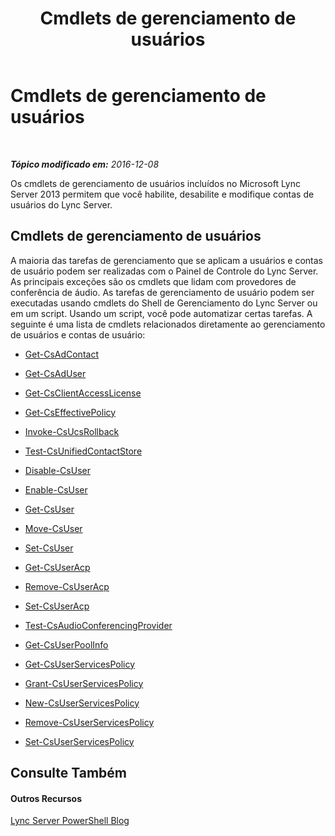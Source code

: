 ﻿---
title: Cmdlets de gerenciamento de usuários
TOCTitle: Cmdlets de gerenciamento de usuários
ms:assetid: 85312f3f-28e8-421c-b94c-e6ead1f5f755
ms:mtpsurl: https://technet.microsoft.com/pt-br/library/Gg398677(v=OCS.15)
ms:contentKeyID: 49307328
ms.date: 12/10/2016
mtps_version: v=OCS.15
ms.translationtype: HT
---

# Cmdlets de gerenciamento de usuários

 

_**Tópico modificado em:** 2016-12-08_

Os cmdlets de gerenciamento de usuários incluídos no Microsoft Lync Server 2013 permitem que você habilite, desabilite e modifique contas de usuários do Lync Server.

## Cmdlets de gerenciamento de usuários

A maioria das tarefas de gerenciamento que se aplicam a usuários e contas de usuário podem ser realizadas com o Painel de Controle do Lync Server. As principais exceções são os cmdlets que lidam com provedores de conferência de áudio. As tarefas de gerenciamento de usuário podem ser executadas usando cmdlets do Shell de Gerenciamento do Lync Server ou em um script. Usando um script, você pode automatizar certas tarefas. A seguinte é uma lista de cmdlets relacionados diretamente ao gerenciamento de usuários e contas de usuário:

  -   
    [Get-CsAdContact](get-csadcontact.md)

  -   
    [Get-CsAdUser](get-csaduser.md)

  - [Get-CsClientAccessLicense](get-csclientaccesslicense.md)

  - [Get-CsEffectivePolicy](get-cseffectivepolicy.md)

  - [Invoke-CsUcsRollback](invoke-csucsrollback.md)

  - [Test-CsUnifiedContactStore](https://docs.microsoft.com/en-us/powershell/module/skype/Test-CsUnifiedContactStore)

  -   
    [Disable-CsUser](disable-csuser.md)

  -   
    [Enable-CsUser](enable-csuser.md)

  -   
    [Get-CsUser](https://docs.microsoft.com/en-us/powershell/module/skype/Get-CsUser)

  -   
    [Move-CsUser](move-csuser.md)

  -   
    [Set-CsUser](set-csuser.md)

  -   
    [Get-CsUserAcp](get-csuseracp.md)

  -   
    [Remove-CsUserAcp](remove-csuseracp.md)

  -   
    [Set-CsUserAcp](https://docs.microsoft.com/en-us/powershell/module/skype/Set-CsUserAcp)

  -   
    [Test-CsAudioConferencingProvider](test-csaudioconferencingprovider.md)

  -   
    [Get-CsUserPoolInfo](get-csuserpoolinfo.md)

  - [Get-CsUserServicesPolicy](get-csuserservicespolicy.md)

  - [Grant-CsUserServicesPolicy](grant-csuserservicespolicy.md)

  - [New-CsUserServicesPolicy](new-csuserservicespolicy.md)

  - [Remove-CsUserServicesPolicy](remove-csuserservicespolicy.md)

  - [Set-CsUserServicesPolicy](set-csuserservicespolicy.md)

## Consulte Também

#### Outros Recursos

[Lync Server PowerShell Blog](http://go.microsoft.com/fwlink/?linkid=203150%26clcid=0x416)

